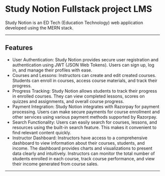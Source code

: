 # Study Notion Fullstack project LMS

Study Notion is an ED Tech (Education Technology) web application developed using the MERN stack.

---

## Features

- User Authentication: Study Notion provides secure user registration and authentication using JWT (JSON Web Tokens). Users can sign up, log in, and manage their
  profiles with ease.
- Courses and Lessons: Instructors can create and edit created courses. Students can enroll in courses, access course materials, and track their progress.
- Progress Tracking: Study Notion allows students to track their progress in enrolled courses. They can view completed lessons, scores on quizzes and
  assignments, and overall course progress.
- Payment Integration: Study Notion integrates with Razorpay for payment processing. Users can make secure payments for course enrollment and other services
  using various payment methods supported by Razorpay.
- Search Functionality: Users can easily search for courses, lessons, and resources using the built-in search feature. This makes it convenient to find relevant
  content quickly.
- Instructor Dashboard: Instructors have access to a comprehensive dashboard to view information about their courses, students, and income. The
  dashboard provides charts and visualizations to present data clearly and intuitively. Instructors can monitor the total number of students enrolled in
  each course, track course performance, and view their income generated from course sales.

---
